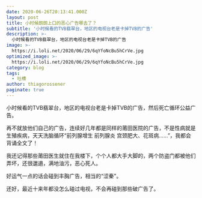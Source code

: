 ```yaml
---
date: 2020-06-26T20:13:41.000Z
layout: post
title: 小时候朗朗上口的恶心广告哪去了？
subtitle: '小时候看的TVB翡翠台，地区的电视台老是卡掉TVB的广告'
description: >-
  小时候看的TVB翡翠台，地区的电视台老是卡掉TVB的广告
image: >-
  https://i.loli.net/2020/06/29/6qYfoNcBu5hCrVe.jpg
optimized_image: >-
  https://i.loli.net/2020/06/29/6qYfoNcBu5hCrVe.jpg
category: blog
tags:
  - 吐槽
author: thiagorossener
paginate: true
---
```

小时候看的TVB翡翠台，地区的电视台老是卡掉TVB的广告，然后死亡循环公益广告。

再不就放他们自己的广告，连续好几年都是同样的莆田医院的广告，不是性病就是生殖疾病，天天洗脑循环“前列腺增生 前列腺炎 宫颈肥大、花斑病......”，我都会背诵全文了！

我还记得那些莆田医生就住在我楼下，个个人都大手大脚的，两个防盗门都被他们弄坏，还很邋遢，满地油污，恶心死人。

好运气一点的话会碰到丰胸广告，相当的“涩秦"。

还好，最近十来年都没怎么碰过电视，不会再碰到那些破广告了。